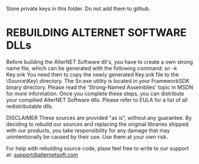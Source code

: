 Store private keys in this folder. Do not add them to github.

# REBUILDING ALTERNET SOFTWARE DLLs

Before building the AlterNET Software dll's, you have to create a own strong name file, 
which can be generated with the following command: sn -k Key.snk 
You need then to copy the newly generated Key.snk file to the \Source\Key\ directory. 
The Sn.exe utility is located in your FrameworkSDK binary directory.
Please read the 'Strong-Named Assemblies' topic in MSDN for more information.
Once you complete these steps, you can distribute your compilied AlterNET Software dlls. 
Please refer to EULA for a list of all redistributable dlls. 

DISCLAIMER
These sources are provided "as is", without any guarantee. By deciding to rebuild our 
sources and replacing the original libraries shipped with our products, 
you take responsibility for any damage that may unintentionally be caused by their use.
Use them at your own risk.

For help with rebulding source code, plase feel free to write to our support at: 
support@alternetsoft.com